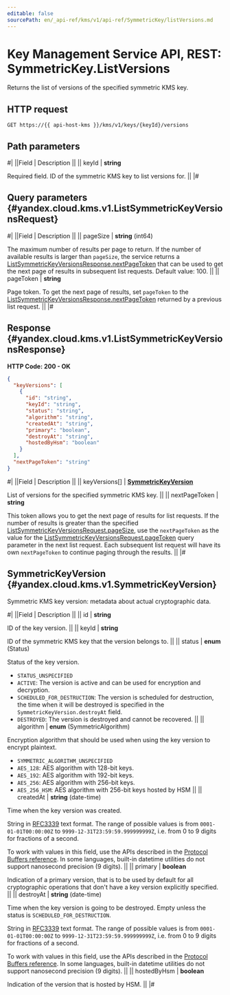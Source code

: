 ```yaml
---
editable: false
sourcePath: en/_api-ref/kms/v1/api-ref/SymmetricKey/listVersions.md
---
```


# Key Management Service API, REST: SymmetricKey.ListVersions

Returns the list of versions of the specified symmetric KMS key.

## HTTP request

```
GET https://{{ api-host-kms }}/kms/v1/keys/{keyId}/versions
```

## Path parameters

#|
||Field | Description ||
|| keyId | **string**

Required field. ID of the symmetric KMS key to list versions for. ||
|#

## Query parameters {#yandex.cloud.kms.v1.ListSymmetricKeyVersionsRequest}

#|
||Field | Description ||
|| pageSize | **string** (int64)

The maximum number of results per page to return. If the number of available
results is larger than `pageSize`, the service returns a [ListSymmetricKeyVersionsResponse.nextPageToken](#yandex.cloud.kms.v1.ListSymmetricKeyVersionsResponse)
that can be used to get the next page of results in subsequent list requests.
Default value: 100. ||
|| pageToken | **string**

Page token. To get the next page of results, set `pageToken` to the
[ListSymmetricKeyVersionsResponse.nextPageToken](#yandex.cloud.kms.v1.ListSymmetricKeyVersionsResponse) returned by a previous list request. ||
|#

## Response {#yandex.cloud.kms.v1.ListSymmetricKeyVersionsResponse}

**HTTP Code: 200 - OK**

```json
{
  "keyVersions": [
    {
      "id": "string",
      "keyId": "string",
      "status": "string",
      "algorithm": "string",
      "createdAt": "string",
      "primary": "boolean",
      "destroyAt": "string",
      "hostedByHsm": "boolean"
    }
  ],
  "nextPageToken": "string"
}
```

#|
||Field | Description ||
|| keyVersions[] | **[SymmetricKeyVersion](#yandex.cloud.kms.v1.SymmetricKeyVersion)**

List of versions for the specified symmetric KMS key. ||
|| nextPageToken | **string**

This token allows you to get the next page of results for list requests. If the number
of results is greater than the specified [ListSymmetricKeyVersionsRequest.pageSize](#yandex.cloud.kms.v1.ListSymmetricKeyVersionsRequest), use
the `nextPageToken` as the value for the [ListSymmetricKeyVersionsRequest.pageToken](#yandex.cloud.kms.v1.ListSymmetricKeyVersionsRequest) query parameter
in the next list request. Each subsequent list request will have its own
`nextPageToken` to continue paging through the results. ||
|#

## SymmetricKeyVersion {#yandex.cloud.kms.v1.SymmetricKeyVersion}

Symmetric KMS key version: metadata about actual cryptographic data.

#|
||Field | Description ||
|| id | **string**

ID of the key version. ||
|| keyId | **string**

ID of the symmetric KMS key that the version belongs to. ||
|| status | **enum** (Status)

Status of the key version.

- `STATUS_UNSPECIFIED`
- `ACTIVE`: The version is active and can be used for encryption and decryption.
- `SCHEDULED_FOR_DESTRUCTION`: The version is scheduled for destruction, the time when it will be destroyed
is specified in the `SymmetricKeyVersion.destroyAt` field.
- `DESTROYED`: The version is destroyed and cannot be recovered. ||
|| algorithm | **enum** (SymmetricAlgorithm)

Encryption algorithm that should be used when using the key version to encrypt plaintext.

- `SYMMETRIC_ALGORITHM_UNSPECIFIED`
- `AES_128`: AES algorithm with 128-bit keys.
- `AES_192`: AES algorithm with 192-bit keys.
- `AES_256`: AES algorithm with 256-bit keys.
- `AES_256_HSM`: AES algorithm with 256-bit keys hosted by HSM ||
|| createdAt | **string** (date-time)

Time when the key version was created.

String in [RFC3339](https://www.ietf.org/rfc/rfc3339.txt) text format. The range of possible values is from
`0001-01-01T00:00:00Z` to `9999-12-31T23:59:59.999999999Z`, i.e. from 0 to 9 digits for fractions of a second.

To work with values in this field, use the APIs described in the
[Protocol Buffers reference](https://developers.google.com/protocol-buffers/docs/reference/overview).
In some languages, built-in datetime utilities do not support nanosecond precision (9 digits). ||
|| primary | **boolean**

Indication of a primary version, that is to be used by default for all cryptographic
operations that don't have a key version explicitly specified. ||
|| destroyAt | **string** (date-time)

Time when the key version is going to be destroyed. Empty unless the status
is `SCHEDULED_FOR_DESTRUCTION`.

String in [RFC3339](https://www.ietf.org/rfc/rfc3339.txt) text format. The range of possible values is from
`0001-01-01T00:00:00Z` to `9999-12-31T23:59:59.999999999Z`, i.e. from 0 to 9 digits for fractions of a second.

To work with values in this field, use the APIs described in the
[Protocol Buffers reference](https://developers.google.com/protocol-buffers/docs/reference/overview).
In some languages, built-in datetime utilities do not support nanosecond precision (9 digits). ||
|| hostedByHsm | **boolean**

Indication of the version that is hosted by HSM. ||
|#